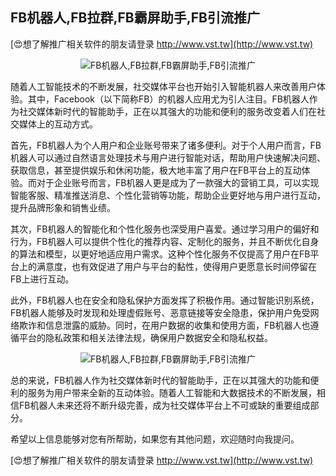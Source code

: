 ## **FB机器人,FB拉群,FB霸屏助手,FB引流推广**

[😍想了解推广相关软件的朋友请登录 http://www.vst.tw](http://www.vst.tw)

 <center><img src="https://vst.tw/MP4/tuiguang/png/7.png" alt="FB机器人,FB拉群,FB霸屏助手,FB引流推广"></center>

随着人工智能技术的不断发展，社交媒体平台也开始引入智能机器人来改善用户体验。其中，Facebook（以下简称FB）的机器人应用尤为引人注目。FB机器人作为社交媒体新时代的智能助手，正在以其强大的功能和便利的服务改变着人们在社交媒体上的互动方式。

首先，FB机器人为个人用户和企业账号带来了诸多便利。对于个人用户而言，FB机器人可以通过自然语言处理技术与用户进行智能对话，帮助用户快速解决问题、获取信息，甚至提供娱乐和休闲功能，极大地丰富了用户在FB平台上的互动体验。而对于企业账号而言，FB机器人更是成为了一款强大的营销工具，可以实现智能客服、精准推送消息、个性化营销等功能，帮助企业更好地与用户进行互动，提升品牌形象和销售业绩。

其次，FB机器人的智能化和个性化服务也深受用户喜爱。通过学习用户的偏好和行为，FB机器人可以提供个性化的推荐内容、定制化的服务，并且不断优化自身的算法和模型，以更好地适应用户需求。这种个性化服务不仅提高了用户在FB平台上的满意度，也有效促进了用户与平台的黏性，使得用户更愿意长时间停留在FB上进行互动。

此外，FB机器人也在安全和隐私保护方面发挥了积极作用。通过智能识别系统，FB机器人能够及时发现和处理虚假账号、恶意链接等安全隐患，保护用户免受网络欺诈和信息泄露的威胁。同时，在用户数据的收集和使用方面，FB机器人也遵循平台的隐私政策和相关法律法规，确保用户数据安全和隐私权益。

 <center><img src="https://vst.tw/MP4/tuiguang/png/4.png" alt="FB机器人,FB拉群,FB霸屏助手,FB引流推广"></center>

总的来说，FB机器人作为社交媒体新时代的智能助手，正在以其强大的功能和便利的服务为用户带来全新的互动体验。随着人工智能和大数据技术的不断发展，相信FB机器人未来还将不断升级完善，成为社交媒体平台上不可或缺的重要组成部分。

希望以上信息能够对您有所帮助，如果您有其他问题，欢迎随时向我提问。

[😍想了解推广相关软件的朋友请登录 http://www.vst.tw](http://www.vst.tw)



